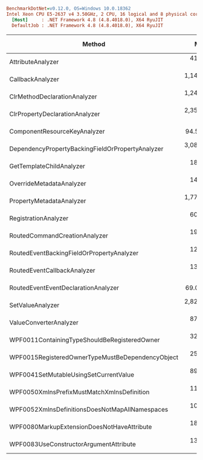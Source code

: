 ``` ini

BenchmarkDotNet=v0.12.0, OS=Windows 10.0.18362
Intel Xeon CPU E5-2637 v4 3.50GHz, 2 CPU, 16 logical and 8 physical cores
  [Host]     : .NET Framework 4.8 (4.8.4018.0), X64 RyuJIT
  DefaultJob : .NET Framework 4.8 (4.8.4018.0), X64 RyuJIT


```
|                                           Method |        Mean |     Error |     StdDev |      Median | Gen 0 | Gen 1 | Gen 2 | Allocated |
|------------------------------------------------- |------------:|----------:|-----------:|------------:|------:|------:|------:|----------:|
|                                AttributeAnalyzer |   418.34 us |  8.163 us |  12.218 us |   417.40 us |     - |     - |     - |         - |
|                                 CallbackAnalyzer | 1,146.35 us | 66.184 us | 180.059 us | 1,086.00 us |     - |     - |     - |   16384 B |
|                     ClrMethodDeclarationAnalyzer | 1,242.53 us | 24.508 us |  51.696 us | 1,228.25 us |     - |     - |     - |  131072 B |
|                   ClrPropertyDeclarationAnalyzer | 2,356.61 us | 47.020 us |  88.315 us | 2,331.10 us |     - |     - |     - |  139264 B |
|                     ComponentResourceKeyAnalyzer |    94.58 us |  3.140 us |   9.060 us |    92.45 us |     - |     - |     - |         - |
| DependencyPropertyBackingFieldOrPropertyAnalyzer | 3,088.30 us | 49.269 us |  43.676 us | 3,092.35 us |     - |     - |     - |  212992 B |
|                         GetTemplateChildAnalyzer |   181.34 us |  4.803 us |  13.626 us |   177.90 us |     - |     - |     - |         - |
|                         OverrideMetadataAnalyzer |   144.62 us |  4.631 us |  13.654 us |   143.55 us |     - |     - |     - |         - |
|                         PropertyMetadataAnalyzer | 1,770.41 us | 33.871 us |  34.783 us | 1,766.00 us |     - |     - |     - |   90112 B |
|                             RegistrationAnalyzer |   605.20 us | 12.072 us |  28.218 us |   601.10 us |     - |     - |     - |   24576 B |
|                    RoutedCommandCreationAnalyzer |   194.77 us |  3.880 us |   8.352 us |   192.15 us |     - |     - |     - |         - |
|        RoutedEventBackingFieldOrPropertyAnalyzer |   122.13 us |  2.440 us |   6.678 us |   119.50 us |     - |     - |     - |         - |
|                      RoutedEventCallbackAnalyzer |   132.23 us |  7.377 us |  21.166 us |   125.60 us |     - |     - |     - |         - |
|              RoutedEventEventDeclarationAnalyzer |    69.00 us |  1.589 us |   2.740 us |    68.15 us |     - |     - |     - |         - |
|                                 SetValueAnalyzer | 2,821.25 us | 38.211 us |  31.908 us | 2,821.00 us |     - |     - |     - |  188416 B |
|                           ValueConverterAnalyzer |   875.81 us | 17.027 us |  24.958 us |   874.70 us |     - |     - |     - |   24576 B |
|     WPF0011ContainingTypeShouldBeRegisteredOwner |   328.09 us | 18.877 us |  50.712 us |   306.25 us |     - |     - |     - |         - |
| WPF0015RegisteredOwnerTypeMustBeDependencyObject |   256.48 us |  5.203 us |  14.676 us |   255.25 us |     - |     - |     - |         - |
|            WPF0041SetMutableUsingSetCurrentValue |   894.87 us | 17.135 us |  16.028 us |   896.30 us |     - |     - |     - |   40960 B |
|       WPF0050XmlnsPrefixMustMatchXmlnsDefinition |   110.29 us |  2.201 us |   3.616 us |   109.50 us |     - |     - |     - |         - |
|   WPF0052XmlnsDefinitionsDoesNotMapAllNamespaces |   103.77 us |  6.741 us |  19.232 us |    97.75 us |     - |     - |     - |         - |
|       WPF0080MarkupExtensionDoesNotHaveAttribute |   182.42 us |  3.638 us |   9.261 us |   177.30 us |     - |     - |     - |         - |
|           WPF0083UseConstructorArgumentAttribute |   138.52 us |  2.715 us |   2.267 us |   139.10 us |     - |     - |     - |         - |
